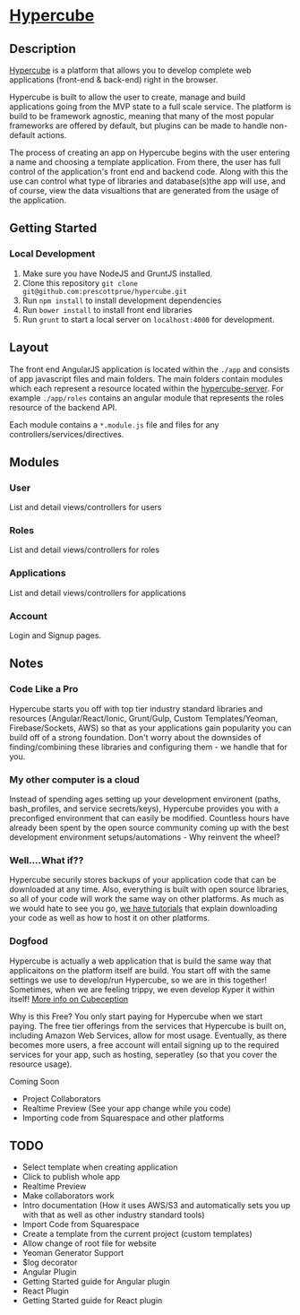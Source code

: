 # [Hypercube](http://hyper-cube.herokuapp.com)

## Description

[Hypercube](http://hyper-cube.herokuapp.com) is a platform that allows you to develop complete web applications (front-end & back-end) right in the browser.

Hypercube is built to allow the user to create, manage and build applications going from the MVP state to a full scale service. The platform is build to be framework agnostic, meaning that many of the most popular frameworks are offered by default, but plugins can be made to handle non-default actions.

The process of creating an app on Hypercube begins with the user entering a name and choosing a template application. From there, the user has full control of the application's front end and backend code. Along with this the use can control what type of libraries and database(s)the app will use, and of course, view the data visualtions that are generated from the usage of the application.

## Getting Started

### Local Development

1. Make sure you have NodeJS and GruntJS installed.
2. Clone this repository `git clone git@github.com:prescottprue/hypercube.git`
3. Run `npm install` to install development dependencies
4. Run `bower install` to install front end libraries
5. Run `grunt` to start a local server on `localhost:4000` for development.

## Layout

The front end AngularJS application is located within the `./app` and consists of app javascript files and main folders. The main folders contain modules which each represent a resource located within the [hypercube-server](http://github.com/prescottprue/hypercube-server). For example `./app/roles` contains an angular module that represents the roles resource of the backend API.

Each module contains a `*.module.js` file and files for any controllers/services/directives.

## Modules

### User

List and detail views/controllers for users

### Roles

List and detail views/controllers for roles

### Applications

List and detail views/controllers for applications

### Account

Login and Signup pages.


## Notes

### Code Like a Pro
Hypercube starts you off with top tier industry standard libraries and resources (Angular/React/Ionic, Grunt/Gulp, Custom Templates/Yeoman, Firebase/Sockets, AWS) so that as your applications gain popularity you can build off of a strong foundation. Don't worry about the downsides of finding/combining these libraries and configuring them - we handle that for you. 

### My other computer is a cloud
Instead of spending ages setting up your development environent (paths, bash_profiles, and service secrets/keys), Hypercube provides you with a preconfiged environment that can easily be modified. Countless hours have already been spent by the open source community coming up with the best development environment setups/automations - Why reinvent the wheel?

### Well....What if??
Hypercube securily stores backups of your application code that can be downloaded at any time. Also, everything is built with open source libraries, so all of your code will work the same way on other platforms. As much as we would hate to see you go, [we have tutorials]() that explain downloading your code as well as how to host it on other platforms.

### Dogfood
Hypercube is actually a web application that is build the same way that applicaitons on the platform itself are build. You start off with the same settings we use to develop/run Hypercube, so we are in this together! Sometimes, when we are feeling trippy, we even develop Kyper it within itself! [More info on Cubeception]()

Why is this Free?
You only start paying for Hypercube when we start paying. The free tier offerings from the services that Hypercube is built on, including Amazon Web Services, allow for most usage. Eventually, as there becomes more users, a free account will entail signing up to the required services for your app, such as hosting, seperatley (so that you cover the resource usage).

Coming Soon
* Project Collaborators
* Realtime Preview (See your app change while you code)
* Importing code from Squarespace and other platforms

## TODO

* Select template when creating application
* Click to publish whole app
* Realtime Preview
* Make collaborators work
* Intro documentation (How it uses AWS/S3 and automatically sets you up with that as well as other industry standard tools)
* Import Code from Squarespace
* Create a template from the current project (custom templates)
* Allow change of root file for website
* Yeoman Generator Support
* $log decorator
* Angular Plugin
* Getting Started guide for Angular plugin
* React Plugin
* Getting Started guide for React plugin

